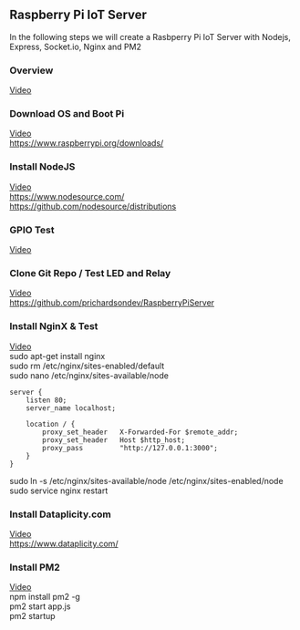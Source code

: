 ## Raspberry Pi IoT Server

In the following steps we will create a Rasbperry Pi IoT Server with Nodejs, Express, Socket.io, Nginx and PM2


### Overview
[Video](http://placeholder.com)


### Download OS and Boot Pi
[Video](http://placeholder.com)  
https://www.raspberrypi.org/downloads/


### Install NodeJS
[Video](http://placeholder.com)  
https://www.nodesource.com/  
https://github.com/nodesource/distributions


### GPIO Test
[Video](http://placeholder.com)  


### Clone Git Repo / Test LED and Relay
[Video](http://placeholder.com)  
https://github.com/prichardsondev/RaspberryPiServer


### Install NginX & Test
[Video](http://placeholder.com)   
 sudo apt-get install nginx  
 sudo rm /etc/nginx/sites-enabled/default  
 sudo nano /etc/nginx/sites-available/node  
```
server {
    listen 80;
    server_name localhost;

    location / {
        proxy_set_header   X-Forwarded-For $remote_addr;
        proxy_set_header   Host $http_host;
        proxy_pass         "http://127.0.0.1:3000";
    }
}
```
 sudo ln -s /etc/nginx/sites-available/node /etc/nginx/sites-enabled/node  
 sudo service nginx restart


### Install Dataplicity.com
[Video](http://placeholder.com)  
https://www.dataplicity.com/


### Install PM2
[Video](http://placeholder.com)  
 npm install pm2 -g  
 pm2 start app.js  
 pm2 startup  
